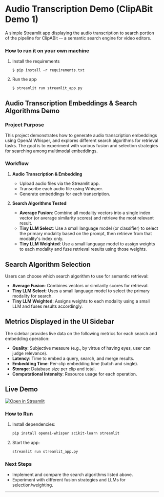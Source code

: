 # Audio Transcription Demo (ClipABit Demo 1)

A simple Streamlit app displaying the audio transcription to search portion of the pipeline for  ClipABit -- a semantic search engine for video editors.


### How to run it on your own machine

1. Install the requirements

   ```
   $ pip install -r requirements.txt
   ```

2. Run the app

   ```
   $ streamlit run streamlit_app.py
   ```

## Audio Transcription Embeddings & Search Algorithms Demo

### Project Purpose

This project demonstrates how to generate audio transcription embeddings using OpenAI Whisper, and explores different search algorithms for retrieval tasks. The goal is to experiment with various fusion and selection strategies for searching among multimodal embeddings.

### Workflow

1. **Audio Transcription & Embedding**
   - Upload audio files via the Streamlit app.
   - Transcribe each audio file using Whisper.
   - Generate embeddings for each transcription.

2. **Search Algorithms Tested**
   - **Average Fusion**: Combine all modality vectors into a single index vector (or average similarity scores) and retrieve the most relevant result.
   - **Tiny LLM Select**: Use a small language model (or classifier) to select the primary modality based on the prompt, then retrieve from that modality's index only.
   - **Tiny LLM Weighted**: Use a small language model to assign weights to each modality and fuse retrieval results using those weights.

## Search Algorithm Selection

Users can choose which search algorithm to use for semantic retrieval:
- **Average Fusion**: Combines vectors or similarity scores for retrieval.
- **Tiny LLM Select**: Uses a small language model to select the primary modality for search.
- **Tiny LLM Weighted**: Assigns weights to each modality using a small LLM and fuses results accordingly.

## Metrics Displayed in the UI Sidebar

The sidebar provides live data on the following metrics for each search and embedding operation:
- **Quality**: Subjective measure (e.g., by virtue of having eyes, user can judge relevance).
- **Latency**: Time to embed a query, search, and merge results.
- **Embedding Time**: Per-clip embedding time (batch and single).
- **Storage**: Database size per clip and total.
- **Computational Intensity**: Resource usage for each operation.
## Live Demo

[![Open in Streamlit](https://static.streamlit.io/badges/streamlit_badge_black_white.svg)](https://share.streamlit.io/justinwuzijin/clipabit-demo1/main/streamlit_app.py)

### How to Run

1. Install dependencies:
   ```bash
   pip install openai-whisper scikit-learn streamlit
   ```
2. Start the app:
   ```bash
   streamlit run streamlit_app.py
   ```

### Next Steps

- Implement and compare the search algorithms listed above.
- Experiment with different fusion strategies and LLMs for selection/weighting.

---

